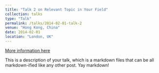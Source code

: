 ```yaml
---
title: "Talk 2 on Relevant Topic in Your Field"
collection: talks
type: "Talk"
permalink: /talks/2014-02-01-talk-2
venue: "Hong Kong, China"
date: 2014-02-01
location: "London, UK"
---
```


[More information here](http://example2.com)

This is a description of your talk, which is a markdown files that can be all markdown-ified like any other post. Yay markdown!
